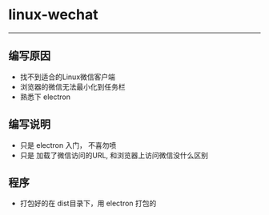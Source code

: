 # linux-wechat
---
## 编写原因
- 找不到适合的Linux微信客户端
- 浏览器的微信无法最小化到任务栏
- 熟悉下 electron
## 编写说明
- 只是 electron 入门， 不喜勿喷
- 只是 加载了微信访问的URL, 和浏览器上访问微信没什么区别
## 程序
- 打包好的在 dist目录下，用 electron 打包的

